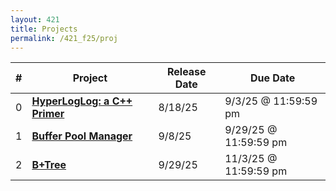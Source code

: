 ```yaml
---
layout: 421 
title: Projects
permalink: /421_f25/proj
---
```


| # | Project                   | Release Date | Due Date             |
|---|---------------------------|--------------|----------------------|
| 0 | **[HyperLogLog: a C++ Primer](./p0)** | 8/18/25      | 9/3/25 @ 11:59:59 pm |
| 1 | **[Buffer Pool Manager](./p1)** | 9/8/25      | 9/29/25 @ 11:59:59 pm |
| 2 | **[B+Tree](./p2)** | 9/29/25      | 11/3/25 @ 11:59:59 pm |
